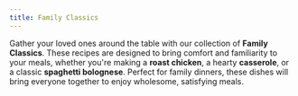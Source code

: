 ```yaml
---
title: Family Classics
---
```


Gather your loved ones around the table with our collection of **Family Classics**. These recipes are designed to bring comfort and familiarity to your meals, whether you're making a **roast chicken**, a hearty **casserole**, or a classic **spaghetti bolognese**. Perfect for family dinners, these dishes will bring everyone together to enjoy wholesome, satisfying meals.

